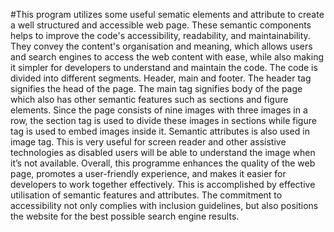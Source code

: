 #This program utilizes some useful sematic elements and attribute to create a well structured and accessible web page. These semantic components helps to improve the code's accessibility, readability, and maintainability. They convey the content's organisation and meaning, which allows users and search engines to access the web content with ease, while also making it simpler for developers to understand and maintain the code.
The code is divided into different segments. Header, main and footer.  The header tag signifies the head of the page.  The main tag signifies body of the page which also has other semantic features such as sections and figure elements. Since the page consists of nine images with three images in a row, the section tag is used to divide these images in sections while figure tag is used to embed images inside it. Semantic attributes is also used in image tag. This is very useful for screen reader and other assistive technologies as disabled users will be able to understand the image when it’s not available. 
Overall,  this programme enhances the quality of the web page, promotes a user-friendly experience, and makes it easier for developers to work together effectively. This is accomplished by effective utilisation of semantic features and attributes. The commitment to accessibility not only complies with inclusion guidelines, but also positions the website for the best possible search engine results.
